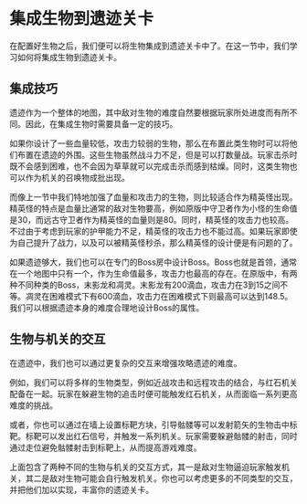 # 集成生物到遗迹关卡

在配置好生物之后，我们便可以将生物集成到遗迹关卡中了。在这一节中，我们学习如何将集成生物到遗迹关卡。

## 集成技巧

遗迹作为一个整体的地图，其中敌对生物的难度自然要根据玩家所处进度而有所不同。因此，在集成生物时需要具备一定的技巧。

如果你设计了一些血量较低，攻击力较弱的生物，那么在布置此类生物时可以将他们布置在遗迹的外围。这些生物虽然战斗力不足，但是可以打数量战。玩家击杀时既不会感到困难，也不会因为草草就可以完成击杀而感到枯燥。同时，这类生物也可以作为机关的召唤物成批出现。

而像上一节中我们特地加强了血量和攻击力的生物，则比较适合作为精英怪出现。精英怪的特点是血量比通常的敌对生物要高，例如原版中守卫者作为小怪的生命值是30，而远古守卫者作为精英怪的血量则是80。同时，精英怪的攻击力也较高。不过由于考虑到玩家的护甲能力不足，精英怪的攻击力也不能过高。如果玩家即使为自己提升了战力，以及可以被精英怪秒杀，那么精英怪的设计便是有问题的了。

如果遗迹够大，我们也可以在专门的Boss房中设计Boss。Boss也就是首领，通常在一个地图中只有一个，作为生命值最多，攻击力也最高的存在。在原版中，有两种不同种类的Boss，末影龙和凋灵。末影龙有200滴血，攻击力在3到15之间不等。凋灵在困难模式下有600滴血，攻击力在困难模式下则最高可以达到148.5。我们可以根据遗迹本身的难度合理地设计Boss的属性。

## 生物与机关的交互

在遗迹中，我们也可以通过更复杂的交互来增强攻略遗迹的难度。

例如，我们可以将多样的生物类型，例如近战攻击和远程攻击的结合，与红石机关配备在一起。玩家在躲避生物的追击时便可能触发红石机关，从而面临一系列更高难度的挑战。

或者，你也可以通过在墙上设置标靶方块，引导骷髅等可以发射箭矢的生物击中标靶。标靶可以发出红石信号，并触发一系列机关。玩家需要躲避骷髅的射击，同时通过走位避免骷髅射击到标靶上，从而提高游戏难度。

上面包含了两种不同的生物与机关的交互方式，其一是敌对生物逼迫玩家触发机关，其二是敌对生物可能会自行触发机关。你也可以考虑更多的不同类型的交互，并把他们加以实现，丰富你的遗迹关卡。